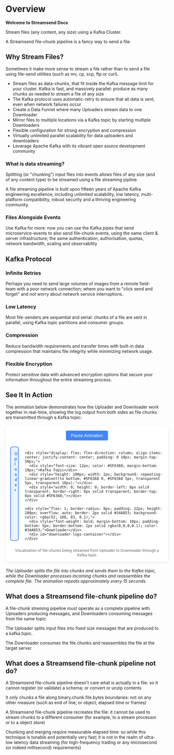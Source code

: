 # Overview

**Welcome to Streamsend Docs**

Stream files (any content, any size) using a Kafka Cluster.

A Streamsend file-chunk pipeline is a fancy way to send a file:

## Why Stream Files?

Sometimes it make more sense to stream a file rather than to send a file using file-send utilities (such as mv, cp, scp, ftp or curl).

- Stream files as data-chunks, that fit inside the Kafka message limit for your cluster. Kafka is fast, and massively parallel: produce as many chunks as needed to stream a file of any size
- The Kafka protocol uses automatic-retry to ensure that all data is sent, even when network failures occur
- Create a Data Funnel where many Uploaders stream data to one Downloader
- Mirror files to multiple locations via a Kafka topic by starting multiple Downloaders
- Flexible configuration for strong encryption and compression
- Virtually unlimited parallel scalability for data uploaders and downloaders
- Leverage Apache Kafka with its vibrant open source development community

### What is data streaming?

Splitting (or "chunking") input files into events allows files of any size (and of any content type) to be streamed using a file streaming pipline.

A file streaming pipeline is built upon fifteen years of Apache Kafka engineering excellence, including unlimited scalability, low latency, multi-platform compatibility, robust security and a thriving engineering community.

### Files Alongside Events

Use Kafka for more: now you can use the Kafka pipes that send microservice-events to also send file-chunk events, using the same client & server infrastructure; the same authentication, authorisation, quotas, network bandwidth, scaling and observability

## Kafka Protocol

### Infinite Retries

Perhaps you need to send large volumes of images from a remote field-team with a poor network connection; where you want to "click send and forget" and not worry about network service interruptions.

### Low Latency

Most file-senders are sequential and serial: chunks of a file are sent in parallel, using Kafka topic partitions and consumer groups.

### Compression

Reduce bandwidth requirements and transfer times with built-in data compression that maintains file integrity while minimizing network usage.

### Flexible Encryption

Protect sensitive data with advanced encryption options that secure your information throughout the entire streaming process.

## See It In Action

The animation below demonstrates how the Uploader and Downloader work together in real-time, showing the log output from both sides as file chunks are transmitted through a Kafka topic:

<div style="display: flex; flex-direction: column; width: 100%; max-width: 900px; margin: 20px auto; background: white; border-radius: 8px; padding: 15px; box-shadow: 0 2px 6px rgba(0,0,0,0.1);">
  <div style="text-align: center; margin-bottom: 20px;">
    <button id="toggle-animation-button" style="background-color: #4285F4; color: white; border: none; padding: 8px 16px; border-radius: 4px; cursor: pointer; font-size: 14px;">Pause Animation</button>
  </div>
  
  <div style="display: flex; gap: 20px;">
    <div style="flex: 1; border-radius: 8px; padding: 12px; height: 280px; overflow: auto; border: 2px solid #4285F4; background-color: rgba(66, 133, 244, 0.1);">
      <div style="font-weight: bold; margin-bottom: 10px; padding-bottom: 5px; border-bottom: 1px solid rgba(0,0,0,0.1); color: #4285F4;">Uploader</div>
      <div id="uploader-logs-container"></div>
    </div>
    
    <div style="display: flex; flex-direction: column; align-items: center; justify-content: center; padding: 0 10px; margin-top: 50px;">
      <div style="font-size: 12px; color: #5F6368; margin-bottom: 10px;">Kafka Topic</div>
      <div style="height: 100px; width: 2px; background: repeating-linear-gradient(to bottom, #5F6368 0, #5F6368 5px, transparent 5px, transparent 10px);"></div>
      <div style="width: 0; height: 0; border-left: 6px solid transparent; border-right: 6px solid transparent; border-top: 8px solid #5F6368;"></div>
    </div>
    
    <div style="flex: 1; border-radius: 8px; padding: 12px; height: 280px; overflow: auto; border: 2px solid #34A853; background-color: rgba(52, 168, 83, 0.1);">
      <div style="font-weight: bold; margin-bottom: 10px; padding-bottom: 5px; border-bottom: 1px solid rgba(0,0,0,0.1); color: #34A853;">Downloader</div>
      <div id="downloader-logs-container"></div>
    </div>
  </div>
  
  <div style="text-align: center; font-size: 12px; color: #5F6368; margin-top: 10px;">
    Visualization of file chunks being streamed from Uploader to Downloader through a Kafka topic
  </div>
</div>

*The Uploader splits the file into chunks and sends them to the Kafka topic, while the Downloader processes incoming chunks and reassembles the complete file. The animation repeats approximately every 15 seconds.*

<script>
document.addEventListener('DOMContentLoaded', function() {
  // Animation configuration
  const uploaderLogs = [
    { text: "audioRec_2.2MB.mpg: 2200000 bytes, starting chunking", delay: 300 },
    { text: "audioRec_2.2MB.mpg: (00001 of 00003) chunk uploaded", delay: 800 },
    { text: "audioRec_2.2MB.mpg: (00002 of 00003) chunk uploaded", delay: 1200 },
    { text: "audioRec_2.2MB.mpg: (00003 of 00003) chunk uploaded", delay: 900 },
    { text: "audioRec_2.2MB.mpg: finished 3 chunk uploads", delay: 400 },
    { text: "audioRec_2.2MB.mpg: MD5=4fb8086802ae70fc4eef88666eb96d40", delay: 600 }
  ];

  const downloaderLogs = [
    { text: "audioRec_2.2MB.mpg: (00001 of 00003) downloaded first chunk", delay: 300, requiresUploaderStep: 3 },
    { text: "audioRec_2.2MB.mpg: (00002 of 00003) consumed next chunk (1024000 downloaded)", delay: 1300, requiresUploaderStep: 3 },
    { text: "audioRec_2.2MB.mpg: (00003 of 00003) consumed next chunk (2048000 downloaded)", delay: 1100, requiresUploaderStep: 3 },
    { text: "audioRec_2.2MB.mpg: Merge complete (2200000 bytes)", delay: 800, requiresUploaderStep: 4 },
    { text: "audioRec_2.2MB.mpg: MD5 ok: 4fb8086802ae70fc4eef88666eb96d40", delay: 600, requiresUploaderStep: 5 }
  ];

  // Animation state
  let isRunning = true;
  let timeoutId = null;
  let cycleCount = 0;

  function initAnimation() {
    const toggleButton = document.getElementById('toggle-animation-button');
    const uploaderLogsEl = document.getElementById('uploader-logs-container');
    const downloaderLogsEl = document.getElementById('downloader-logs-container');
    
    if (!toggleButton || !uploaderLogsEl || !downloaderLogsEl) {
      console.log('Animation elements not found, retrying in 1 second...');
      setTimeout(initAnimation, 1000);
      return;
    }
    
    // Add toggle button functionality
    toggleButton.addEventListener('click', function() {
      isRunning = !isRunning;
      this.textContent = isRunning ? 'Pause Animation' : 'Start Animation';
      
      if (isRunning) {
        resetAnimation();
      } else if (timeoutId) {
        clearTimeout(timeoutId);
      }
    });
    
    // Add randomness to timing
    function addJitter(delay) {
      return delay + (Math.random() * 400 - 200);
    }

    // Add a log entry to the specified container
    function addLogEntry(container, text, type) {
      const logEntry = document.createElement('div');
      logEntry.style.cssText = 'font-family: monospace; padding: 3px 0; font-size: 13px; white-space: pre-wrap; word-break: break-all;';
      logEntry.style.color = type === 'uploader' ? '#174EA6' : '#0D652D';
      logEntry.textContent = text;
      container.appendChild(logEntry);
      container.scrollTop = container.scrollHeight;
    }

    // Reset the animation
    function resetAnimation() {
      uploaderLogsEl.innerHTML = '';
      downloaderLogsEl.innerHTML = '';
      cycleCount++;
      runAnimation(0, 0);
    }

    // Run the animation
    function runAnimation(uploaderStep, downloaderStep) {
      const currentCycle = cycleCount;
      
      if (!isRunning || currentCycle !== cycleCount) return;

      // Handle uploader logs
      if (uploaderStep < uploaderLogs.length) {
        timeoutId = setTimeout(function() {
          if (currentCycle !== cycleCount) return;
          
          addLogEntry(uploaderLogsEl, uploaderLogs[uploaderStep].text, 'uploader');
          
          runAnimation(uploaderStep + 1, downloaderStep);
        }, addJitter(uploaderLogs[uploaderStep].delay));
      }
      
      // Handle downloader logs
      else if (downloaderStep < downloaderLogs.length) {
        const currentDownloaderLog = downloaderLogs[downloaderStep];
        
        if (uploaderStep >= currentDownloaderLog.requiresUploaderStep) {
          timeoutId = setTimeout(function() {
            if (currentCycle !== cycleCount) return;
            
            addLogEntry(downloaderLogsEl, currentDownloaderLog.text, 'downloader');
            
            runAnimation(uploaderStep, downloaderStep + 1);
          }, addJitter(currentDownloaderLog.delay));
        } else {
          runAnimation(uploaderStep, downloaderStep);
        }
      }
      
      // Restart animation after completion and a brief pause
      else if (uploaderStep >= uploaderLogs.length && downloaderStep >= downloaderLogs.length) {
        timeoutId = setTimeout(function() {
          if (currentCycle !== cycleCount) return;
          resetAnimation();
        }, 3000);
      }
    }
    
    // Start the animation
    resetAnimation();
  }

  // Try to initialize as soon as possible
  initAnimation();
  
  // Also try initializing when Docsify is ready (if using Docsify)
  if (window.$docsify) {
    window.$docsify.plugins = [].concat(function(hook) {
      hook.doneEach(function() {
        setTimeout(initAnimation, 500);
      });
    }, window.$docsify.plugins || []);
  }
});
</script>

## What does a Streamsend file-chunk pipeline do?

A file-chunk streming pipeline must operate as a complete pipeline with Uploaders producing messages, and Downloaders consuming messages from the same topic.

The Uploader splits input files into fixed size messages that are produced to a kafka topic.

The Downloader consumes the file chunks and reassembles the file at the target server.

## What does a Streamsend file-chunk pipeline not do?

A Streamsend file-chunk pipeline doesn't care what is actually in a file: so it cannot register (or validate) a schema; or convert or unzip contents

It only chunks a file along binary.chunk.file.bytes
boundaries: not on any other measure (such as end of line; or object; elapsed time or frames)

A Streamsend file-chunk pipeline recreates the file: it cannot be used to stream chunks to a different consumer (for example, to a stream processor or to a object store)

Chunking and merging require measurable elapsed time: so while this technique is tunable and potentially very fast; it is not in the realm of ultra-low latency data streaming (for high-frequency trading or any microsecond (or indeed millisecond) requirements)
